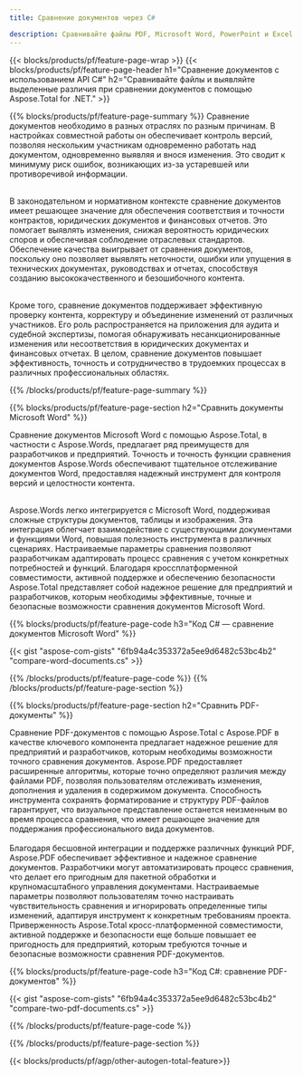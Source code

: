 ```yaml
---
title: Сравнение документов через C# 

description: Сравнивайте файлы PDF, Microsoft Word, PowerPoint и Excel с помощью приложения C#. Получите выделенные результаты сравнения.
---
```


{{< blocks/products/pf/feature-page-wrap >}}
{{< blocks/products/pf/feature-page-header h1="Сравнение документов с использованием API C#" h2="Сравнивайте файлы и выявляйте выделенные различия при сравнении документов с помощью Aspose.Total for .NET." >}}

{{% blocks/products/pf/feature-page-summary %}}
Сравнение документов необходимо в разных отраслях по разным причинам. В настройках совместной работы он обеспечивает контроль версий, позволяя нескольким участникам одновременно работать над документом, одновременно выявляя и внося изменения. Это сводит к минимуму риск ошибок, возникающих из-за устаревшей или противоречивой информации.<br /><br />

В законодательном и нормативном контексте сравнение документов имеет решающее значение для обеспечения соответствия и точности контрактов, юридических документов и финансовых отчетов. Это помогает выявлять изменения, снижая вероятность юридических споров и обеспечивая соблюдение отраслевых стандартов. Обеспечение качества выигрывает от сравнения документов, поскольку оно позволяет выявлять неточности, ошибки или упущения в технических документах, руководствах и отчетах, способствуя созданию высококачественного и безошибочного контента.<br /><br />

Кроме того, сравнение документов поддерживает эффективную проверку контента, корректуру и объединение изменений от различных участников. Его роль распространяется на приложения для аудита и судебной экспертизы, помогая обнаруживать несанкционированные изменения или несоответствия в юридических документах и финансовых отчетах. В целом, сравнение документов повышает эффективность, точность и сотрудничество в трудоемких процессах в различных профессиональных областях.

{{% /blocks/products/pf/feature-page-summary  %}}

{{% blocks/products/pf/feature-page-section  h2="Сравнить документы Microsoft Word" %}}

Сравнение документов Microsoft Word с помощью Aspose.Total, в частности с Aspose.Words, предлагает ряд преимуществ для разработчиков и предприятий. Точность и точность функции сравнения документов Aspose.Words обеспечивают тщательное отслеживание документов Word, предоставляя надежный инструмент для контроля версий и целостности контента.<br /><br />

Aspose.Words легко интегрируется с Microsoft Word, поддерживая сложные структуры документов, таблицы и изображения. Эта интеграция облегчает взаимодействие с существующими документами и функциями Word, повышая полезность инструмента в различных сценариях. Настраиваемые параметры сравнения позволяют разработчикам адаптировать процесс сравнения с учетом конкретных потребностей и функций. Благодаря кроссплатформенной совместимости, активной поддержке и обеспечению безопасности Aspose.Total представляет собой надежное решение для предприятий и разработчиков, которым необходимы эффективные, точные и безопасные возможности сравнения документов Microsoft Word.

{{% blocks/products/pf/feature-page-code h3="Код C# — сравнение документов Microsoft Word" %}}

{{< gist "aspose-com-gists" "6fb94a4c353372a5ee9d6482c53bc4b2" "compare-word-documents.cs" >}}

{{% /blocks/products/pf/feature-page-code  %}}
{{% /blocks/products/pf/feature-page-section %}}

{{% blocks/products/pf/feature-page-section  h2="Сравнить PDF-документы" %}}

Сравнение PDF-документов с помощью Aspose.Total с Aspose.PDF в качестве ключевого компонента предлагает надежное решение для предприятий и разработчиков, которым необходимы возможности точного сравнения документов. Aspose.PDF предоставляет расширенные алгоритмы, которые точно определяют различия между файлами PDF, позволяя пользователям отслеживать изменения, дополнения и удаления в содержимом документа. Способность инструмента сохранять форматирование и структуру PDF-файлов гарантирует, что визуальное представление останется неизменным во время процесса сравнения, что имеет решающее значение для поддержания профессионального вида документов.<br /><br />
Благодаря бесшовной интеграции и поддержке различных функций PDF, Aspose.PDF обеспечивает эффективное и надежное сравнение документов. Разработчики могут автоматизировать процесс сравнения, что делает его пригодным для пакетной обработки и крупномасштабного управления документами. Настраиваемые параметры позволяют пользователям точно настраивать чувствительность сравнения и игнорировать определенные типы изменений, адаптируя инструмент к конкретным требованиям проекта. Приверженность Aspose.Total кросс-платформенной совместимости, активной поддержке и безопасности еще больше повышает ее пригодность для предприятий, которым требуются точные и безопасные возможности сравнения PDF-документов.

{{% blocks/products/pf/feature-page-code h3="Код C#: сравнение PDF-документов" %}}

{{< gist "aspose-com-gists" "6fb94a4c353372a5ee9d6482c53bc4b2" "compare-two-pdf-documents.cs" >}}

{{% /blocks/products/pf/feature-page-code  %}}

{{% /blocks/products/pf/feature-page-section %}}

{{< blocks/products/pf/agp/other-autogen-total-feature>}}